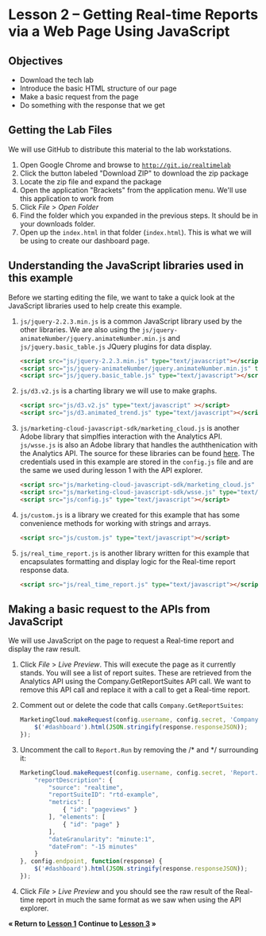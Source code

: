 Lesson 2 – Getting Real-time Reports via a Web Page Using JavaScript
=====

Objectives
-----
*	Download the tech lab
*	Introduce the basic HTML structure of our page
*	Make a basic request from the page
*	Do something with the response that we get

Getting the Lab Files
-----

We will use GitHub to distribute this material to the lab workstations.

1.	Open Google Chrome and browse to <a href="http://git.io/realtimelab" target="_blank">`http://git.io/realtimelab`</a>
2.	Click the button labeled "Download ZIP" to download the zip package
3.  Locate the zip file and expand the package
4.  Open the application "Brackets" from the application menu. We'll use this application to work from
5.	Click *File* > *Open Folder*
6.	Find the folder which you expanded in the previous steps. It should be in your downloads folder.
7.  Open up the `index.html` in that folder (`index.html`). This is what we will be using to create our dashboard page.

Understanding the JavaScript libraries used in this example
-----

Before we starting editing the file, we want to take a quick look at the JavaScript libraries used to help create this example.

1. `js/jquery-2.2.3.min.js` is a common JavaScript library used by the other libraries. We are also using the `js/jquery-animateNumber/jquery.animateNumber.min.js` and `js/jquery.basic_table.js` JQuery plugins for data display.

	```html
    <script src="js/jquery-2.2.3.min.js" type="text/javascript"></script>
    <script src="js/jquery-animateNumber/jquery.animateNumber.min.js" type="text/javascript"></script>
    <script src="js/jquery.basic_table.js" type="text/javascript"></script>    
    ```

2.	`js/d3.v2.js` is a charting library we will use to make graphs.

	```html
    <script src="js/d3.v2.js" type="text/javascript" ></script>
    <script src="js/d3.animated_trend.js" type="text/javascript"></script>
    ```

3.	`js/marketing-cloud-javascript-sdk/marketing_cloud.js` is another Adobe library that simplfies interaction with the Analytics API. `js/wsse.js` is also an Adobe library that handles the auththenication with the Analytics API. The source for these libraries can be found [here](https://github.com/Adobe-Marketing-Cloud/marketing-cloud-javascript-sdk). The credentials used in this example are stored in the `config.js` file and are the same we used during lesson 1 with the API explorer.

	```html
    <script src="js/marketing-cloud-javascript-sdk/marketing_cloud.js" type="text/javascript"></script>
    <script src="js/marketing-cloud-javascript-sdk/wsse.js" type="text/javascript"></script>
    <script src="js/config.js" type="text/javascript"></script>    
    ```

4.	`js/custom.js` is a library we created for this example that has some convenience methods for working with strings and arrays.

	```html
	<script src="js/custom.js" type="text/javascript"></script>
	```

5.	`js/real_time_report.js` is another library written for this example that encapsulates formatting and display logic for the Real-time report response data.
    
	```html    
    <script src="js/real_time_report.js" type="text/javascript"></script>
    ```

Making a basic request to the APIs from JavaScript
-----

We will use JavaScript on the page to request a Real-time report and display the raw result.

1.	Click *File* > *Live Preview*. This will execute the page as it currently stands. You will see a list of report suites. These are retrieved from the Analytics API using the Company.GetReportSuites API call. We want to remove this API call and replace it with a call to get a Real-time report.

2.	Comment out or delete the code that calls `Company.GetReportSuites`:

	```javascript
    MarketingCloud.makeRequest(config.username, config.secret, 'Company.GetReportSuites', {}, config.endpoint, function(response) {
        $('#dashboard').html(JSON.stringify(response.responseJSON));
    });
	```

3.	Uncomment the call to `Report.Run` by removing the /* and */ surrounding it:

	```javascript
    MarketingCloud.makeRequest(config.username, config.secret, 'Report.Run', {
        "reportDescription": {
            "source": "realtime",
            "reportSuiteID": "rtd-example",
            "metrics": [
                { "id": "pageviews" }
            ], "elements": [
                { "id": "page" }
            ],
            "dateGranularity": "minute:1",
            "dateFrom": "-15 minutes"
        }
    }, config.endpoint, function(response) {
        $('#dashboard').html(JSON.stringify(response.responseJSON));
    });
	```

4.  Click *File* > *Live Preview* and you should see the raw result of the Real-time report in much the same format as we saw when using the API explorer.

**« Return to [Lesson 1](../lesson_1#lesson-1--getting-real-time-reports-via-the-analytics-api)**
**Continue to [Lesson 3](../lesson_3#using-real-time-report-data-to-create-a-dashboard) »**
